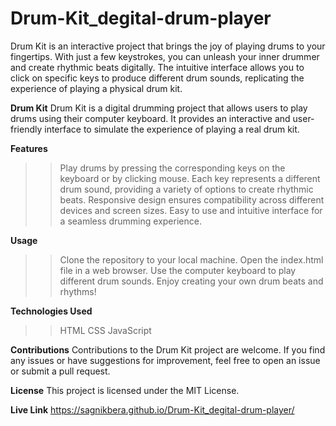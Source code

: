 # Drum-Kit_degital-drum-player
Drum Kit is an interactive project that brings the joy of playing drums to your fingertips. With just a few keystrokes, you can unleash your inner drummer and create rhythmic beats digitally. The intuitive interface allows you to click on specific keys to produce different drum sounds, replicating the experience of playing a physical drum kit.

**Drum Kit**
Drum Kit is a digital drumming project that allows users to play drums using their computer keyboard. It provides an interactive and user-friendly interface to simulate the experience of playing a real drum kit.

**Features**
>>Play drums by pressing the corresponding keys on the keyboard or by clicking mouse.
>>Each key represents a different drum sound, providing a variety of options to create rhythmic beats.
>>Responsive design ensures compatibility across different devices and screen sizes.
>>Easy to use and intuitive interface for a seamless drumming experience.


**Usage**
>>Clone the repository to your local machine.
>>Open the index.html file in a web browser.
>>Use the computer keyboard to play different drum sounds.
>>Enjoy creating your own drum beats and rhythms!


**Technologies Used**
>>HTML
>>CSS
>>JavaScript


**Contributions**
Contributions to the Drum Kit project are welcome. If you find any issues or have suggestions for improvement, feel free to open an issue or submit a pull request.

**License**
This project is licensed under the MIT License.

**Live Link**
https://sagnikbera.github.io/Drum-Kit_degital-drum-player/
